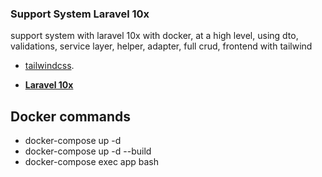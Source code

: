 
### Support System Laravel 10x

support system with laravel 10x with docker, at a high level, using dto, validations, service layer, helper, adapter, full crud, frontend with tailwind

- [tailwindcss](https://tailwindcss.com/).

- **[Laravel 10x](https://laravel.com/docs/10.x#your-first-laravel-project)**


## Docker commands
- docker-compose up -d
- docker-compose up -d --build
- docker-compose exec app bash


